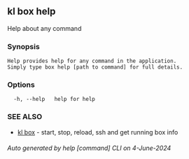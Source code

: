## kl box help

Help about any command

### Synopsis

```
Help provides help for any command in the application.
Simply type box help [path to command] for full details.
```

### Options

```
  -h, --help   help for help
```

### SEE ALSO

* [kl box](kl_box.md)  - start, stop, reload, ssh and get running box info

###### Auto generated by help [command] CLI on 4-June-2024
